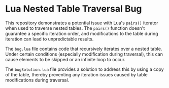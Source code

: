 # Lua Nested Table Traversal Bug

This repository demonstrates a potential issue with Lua's `pairs()` iterator when used to traverse nested tables.  The `pairs()` function doesn't guarantee a specific iteration order, and modifications to the table during iteration can lead to unpredictable results.

The `bug.lua` file contains code that recursively iterates over a nested table.  Under certain conditions (especially modification during traversal), this can cause elements to be skipped or an infinite loop to occur.

The `bugSolution.lua` file provides a solution to address this by using a copy of the table, thereby preventing any iteration issues caused by table modifications during traversal.